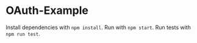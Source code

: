 # OAuth-Example

Install dependencies with `npm install`.
Run with `npm start`.
Run tests with `npm run test`.
